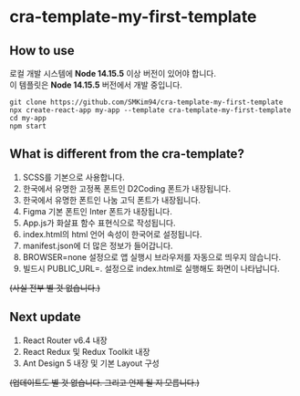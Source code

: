 # cra-template-my-first-template

## 

## How to use
로컬 개발 시스템에 **Node 14.15.5** 이상 버전이 있어야 합니다. <br />
이 템플릿은 **Node 14.15.5** 버전에서 개발 중입니다.
```
git clone https://github.com/SMKim94/cra-template-my-first-template
npx create-react-app my-app --template cra-template-my-first-template
cd my-app
npm start
```

## What is different from the cra-template?
1. SCSS를 기본으로 사용합니다.
2. 한국에서 유명한 고정폭 폰트인 D2Coding 폰트가 내장됩니다.
3. 한국에서 유명한 폰트인 나눔 고딕 폰트가 내장됩니다.
4. Figma 기본 폰트인 Inter 폰트가 내장됩니다.
5. App.js가 화살표 함수 표현식으로 작성됩니다.
6. index.html의 html 언어 속성이 한국어로 설정됩니다.
7. manifest.json에 더 많은 정보가 들어갑니다.
8. BROWSER=none 설정으로 앱 실행시 브라우저를 자동으로 띄우지 않습니다.
9. 빌드시 PUBLIC_URL=. 설정으로 index.html로 실행해도 화면이 나타납니다.

~~(사실 전부 별 것 없습니다.)~~

## Next update
1. React Router v6.4 내장
2. React Redux 및 Redux Toolkit 내장
3. Ant Design 5 내장 및 기본 Layout 구성

~~(업데이트도 별 것 없습니다. 그리고 언제 될 지 모릅니다.)~~